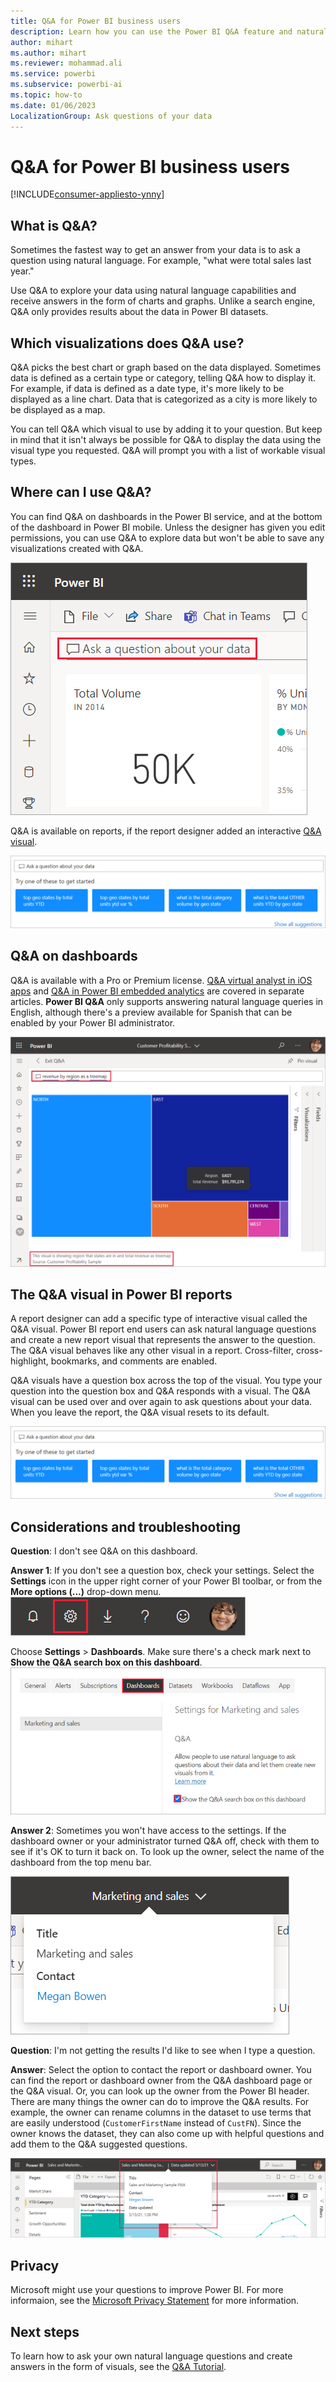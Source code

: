 ```yaml
---
title: Q&A for Power BI business users
description: Learn how you can use the Power BI Q&A feature and natural language capabilities with your report visuals.
author: mihart
ms.author: mihart
ms.reviewer: mohammad.ali
ms.service: powerbi
ms.subservice: powerbi-ai
ms.topic: how-to
ms.date: 01/06/2023
LocalizationGroup: Ask questions of your data
---
```

# Q&A for Power BI business users

[!INCLUDE[consumer-appliesto-ynny](../includes/consumer-appliesto-ynny.md)]

## What is Q&A?

Sometimes the fastest way to get an answer from your data is to ask a question using natural language. For example, "what were total sales last year."

Use Q&A to explore your data using natural language capabilities and receive answers in the form of charts and graphs. Unlike a search engine, Q&A only provides results about the data in Power BI datasets.

## Which visualizations does Q&A use?

Q&A picks the best chart or graph based on the data displayed. Sometimes data is defined as a certain type or category, telling Q&A how to display it. For example, if data is defined as a date type, it's more likely to be displayed as a line chart. Data that is categorized as a city is more likely to be displayed as a map.

You can tell Q&A which visual to use by adding it to your question. But keep in mind that it isn't always be possible for Q&A to display the data using the visual type you requested. Q&A will prompt you with a list of workable visual types.

## Where can I use Q&A?

You can find Q&A on dashboards in the Power BI service, and at the bottom of the dashboard in Power BI mobile. Unless the designer has given you edit permissions, you can use Q&A to explore data but won't be able to save any visualizations created with Q&A.

![Screenshot of Ask a question about your data in a red box on the visual dashboard.](media/end-user-q-and-a/power-bi-qna.png)

Q&A is available on reports, if the report designer added an interactive [Q&A visual](../visuals/power-bi-visualization-q-and-a.md).

![Screenshot of the Q&A question box highlighted by a red box on the report.](media/end-user-q-and-a/power-bi-q-and-a-default.png)

## Q&A on dashboards

Q&A is available with a Pro or Premium license.  [Q&A virtual analyst in iOS apps](mobile/mobile-apps-ios-qna.md) and [Q&A in Power BI embedded analytics](../developer/embedded/qanda.md) are covered in separate articles. **Power BI Q&A** only supports answering natural language queries in English, although there's a preview available for Spanish that can be enabled by your Power BI administrator.

![Screenshot of the Q&A query for revenue by region as a treemap.](media/end-user-q-and-a/power-bi-treemaps.png)

## The Q&A visual in Power BI reports

A report designer can add a specific type of interactive visual called the
Q&A visual. Power BI report end users can ask natural language questions and create a new report visual that represents the answer to the question. The Q&A visual behaves like any other visual in a report. Cross-filter, cross-highlight, bookmarks, and comments are enabled.

Q&A visuals have a question box across the top of the visual. You type your question into the question box and Q&A responds with a visual. The Q&A visual can be used over and over again to ask questions about your data. When you leave the report, the Q&A visual resets to its default.

![Screenshot of default Q&A visual identified by the question box at the top.](media/end-user-q-and-a/power-bi-q-and-a-default.png)

## Considerations and troubleshooting

**Question**: I don't see Q&A on this dashboard.

**Answer 1**: If you don't see a question box, check your settings. Select the **Settings** icon in the upper right corner of your Power BI toolbar, or from the **More options (...)** drop-down menu.
![Screenshot of the Power BI toolbar with a red box highlight around the settings icon.](media/end-user-q-and-a/power-bi-cog.png)

Choose **Settings** > **Dashboards**. Make sure there's a check mark next to **Show the Q&A search box on this dashboard**.
![Screenshot of Settings Dashboards enabling Q&A settings for dashboard.](media/end-user-q-and-a/power-bi-om.png)  

**Answer 2**: Sometimes you won't have access to the settings. If the dashboard owner or your administrator turned Q&A off, check with them to see if it's OK to turn it back on. To look up the owner, select the name of the dashboard from the top menu bar.

![Screenshot of the top menu bar on a report with the drop-down featuring the report admin name.](media/end-user-q-and-a/power-bi-owner.png)

**Question**: I'm not getting the results I'd like to see when I type a question.

**Answer**: Select the option to contact the report or dashboard owner. You can find the report or dashboard owner from the Q&A dashboard page or the Q&A visual. Or, you can look up the owner from the Power BI header.  There are many things the owner can do to improve the Q&A results. For example, the owner can rename columns in the dataset to use terms that are easily understood (`CustomerFirstName` instead of `CustFN`). Since the owner knows the dataset, they can also come up with helpful questions and add them to the Q&A suggested questions.

![Screenshot of Display contact information.](media/end-user-q-and-a/power-bi-contact.png)

## Privacy

Microsoft might use your questions to improve Power BI. For more informaion, see the [Microsoft Privacy Statement](https://go.microsoft.com/fwlink/?LinkId=521839) for more information.

## Next steps

To learn how to ask your own natural language questions and create answers in the form of visuals, see the [Q&A Tutorial](end-user-q-and-a-tutorial.md).
